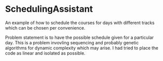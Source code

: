 # SchedulingAssistant
An example of how to schedule the courses for days with different tracks which can be chosen per convenience.

Problem statement is to have the possible schedule given for a particular day. This is a problem invovling sequencing and probably genetic algorithms for dynamic complexity which may arise. I had tried to place the code as linear and isolated as possible.
